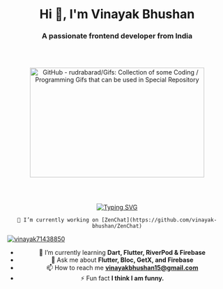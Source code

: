 <div align="center">
  <h1>Hi 👋, I'm Vinayak Bhushan</h1>
  <h3>A passionate frontend developer from India</h3>

  <p>
    <img src="https://camo.githubusercontent.com/cae12fddd9d6982901d82580bdf321d81fb299141098ca1c2d4891870827bf17/68747470733a2f2f6d69726f2e6d656469756d2e636f6d2f6d61782f313336302f302a37513379765349765f7430696f4a2d5A2e676966" jsaction="load:XAeZkd;" jsname="HiaYvf" alt="GitHub - rudrabarad/Gifs: Collection of some Coding / Programming Gifs that can be used in Special Repository" data-noaft="1" style="width: 400px; height: 251.765px; margin: 46.3176px 0px;">
  </p>

  [![Typing SVG](https://readme-typing-svg.herokuapp.com?font=&pause=1000&color=F7F7F7&background=000000F7&center=true&vCenter=true&width=435&lines=Hello!!;Vinayak+Bhushan+this+side;I+am+Tech+Enthusiast+%26+Developer)](https://git.io/typing-svg)

    🔭 I’m currently working on [ZenChat](https://github.com/vinayak-bhushan/ZenChat)

  <p align="left">
    <a href="https://twitter.com/vinayak71438850" target="blank"><img src="https://img.shields.io/twitter/follow/vinayak71438850?logo=twitter&style=for-the-badge" alt="vinayak71438850" /></a>
  </p>

   - 🌱 I’m currently learning **Dart, Flutter, RiverPod & Firebase**
   - 💬 Ask me about **Flutter, Bloc, GetX, and Firebase**
   - 📫 How to reach me **vinayakbhushan15@gmail.com**
   - ⚡ Fun fact **I think I am funny.**






